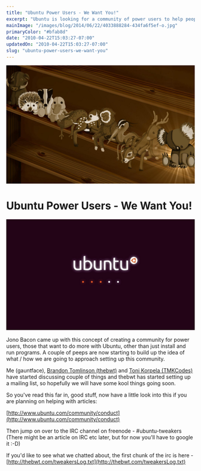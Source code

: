 ```yaml
---
title: "Ubuntu Power Users - We Want You!"
excerpt: "Ubuntu is looking for a community of power users to help people get more out of Ubuntu."
mainImage: "/images/blog/2014/06/22/4033888284-434fa6f5ef-o.jpg"
primaryColor: "#bfab8d"
date: "2010-04-22T15:03:27-07:00"
updatedOn: "2010-04-22T15:03:27-07:00"
slug: "ubuntu-power-users-we-want-you"
---
```

![Key art for blog post "Ubuntu Power Users - We Want You! "](/images/blog/2014/06/22/4033888284-434fa6f5ef-o.jpg)

# Ubuntu Power Users - We Want You! 

![Ubuntu Loading Screen](/images/blog/2010/04/boot.png)

Jono Bacon came up with this concept of creating a community for power users, those that want to do more with Ubuntu, other than just install and run programs. A couple of peeps are now starting to build up the idea of what / how we are going to approach setting up this community.

Me (gauntface), [Brandon Tomlinson (thebwt)](http://thebwt.com/) and [Toni Korpela (TMKCodes)](http://tmkcodes.kicks-ass.org/) have started discussing couple of things and thebwt has started setting up a mailing list, so hopefully we will have some kool things going soon.

So you've read this far in, good stuff, now have a little look into this if you are planning on helping with articles:

[http://www.ubuntu.com/community/conduct](http://www.ubuntu.com/community/conduct)

Then jump on over to the IRC channel on freenode - #ubuntu-tweakers (There might be an article on IRC etc later, but for now you'll have to google it :-D)

If you'd like to see what we chatted about, the first chunk of the irc is here - [http://thebwt.com/tweakersLog.txt](http://thebwt.com/tweakersLog.txt)
